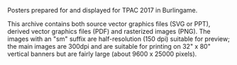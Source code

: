Posters prepared for and displayed for TPAC 2017 in Burlingame.

This archive contains both source vector graphics files (SVG or PPT),
derived vector graphics files (PDF) and rasterized images (PNG).
The images with an "sm" suffix are half-resolution (150 dpi) suitable
for preview; the main images are 300dpi and are suitable for
printing on 32" x 80" vertical banners but are fairly large (about
9600 x 25000 pixels).
